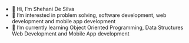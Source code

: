 - 👋 Hi, I’m Shehani De Silva
- 👀 I’m interested in problem solving, software development, web development and mobile app development
- 🌱 I’m currently learning Object Oriented Programming, Data Structures Web Development and Mobile App development



<!---
ShehaniD/ShehaniD is a ✨ special ✨ repository because its `README.md` (this file) appears on your GitHub profile.
You can click the Preview link to take a look at your changes.
--->
